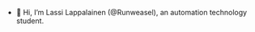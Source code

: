 - 👋 Hi, I’m Lassi Lappalainen (@Runweasel), an automation technology student. 

<!---
Runweasel/Runweasel is a ✨ special ✨ repository because its `README.md` (this file) appears on your GitHub profile.
You can click the Preview link to take a look at your changes.
--->
